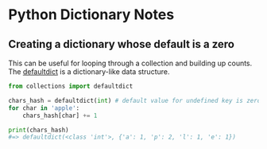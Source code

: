 # Python Dictionary Notes

## Creating a dictionary whose default is a zero

This can be useful for looping through a collection and building up counts.  The [defaultdict](https://docs.python.org/3/library/collections.html#collections.defaultdict) is a dictionary-like data structure.

```python
from collections import defaultdict

chars_hash = defaultdict(int) # default value for undefined key is zero int
for char in 'apple':
    chars_hash[char] += 1

print(chars_hash)
#=> defaultdict(<class 'int'>, {'a': 1, 'p': 2, 'l': 1, 'e': 1})
```
